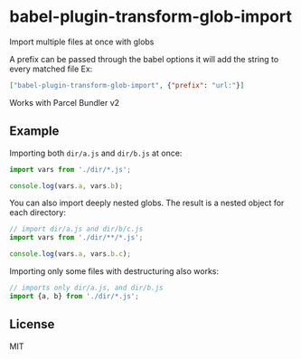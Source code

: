 # babel-plugin-transform-glob-import

Import multiple files at once with globs

A prefix can be passed through the babel options it will add the string to every matched file Ex:

```json
["babel-plugin-transform-glob-import", {"prefix": "url:"}]
```
Works with Parcel Bundler v2


## Example

Importing both `dir/a.js` and `dir/b.js` at once:

```javascript
import vars from './dir/*.js';

console.log(vars.a, vars.b);
```

You can also import deeply nested globs. The result is a nested object for each directory:

```javascript
// import dir/a.js and dir/b/c.js
import vars from './dir/**/*.js';

console.log(vars.a, vars.b.c);
```

Importing only some files with destructuring also works:

```javascript
// imports only dir/a.js, and dir/b.js
import {a, b} from './dir/*.js';
```

## License

MIT
